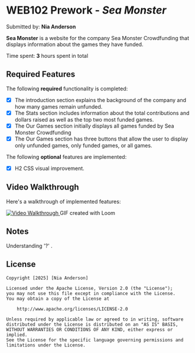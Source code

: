 # WEB102 Prework - _Sea Monster_

Submitted by: **Nia Anderson**

**Sea Monster** is a website for the company Sea Monster Crowdfunding that displays information about the games they have funded.

Time spent: **3** hours spent in total

## Required Features

The following **required** functionality is completed:

- [x] The introduction section explains the background of the company and how many games remain unfunded.
- [x] The Stats section includes information about the total contributions and dollars raised as well as the top two most funded games.
- [x] The Our Games section initially displays all games funded by Sea Monster Crowdfunding
- [x] The Our Games section has three buttons that allow the user to display only unfunded games, only funded games, or all games.

The following **optional** features are implemented:

- [x] H2 CSS visual improvement.

## Video Walkthrough

Here's a walkthrough of implemented features:

<a href="https://www.loom.com/share/96e38a9468f44efbbe515e3edf788efd">
    <img style="max-width:300px;" src="https://cdn.loom.com/sessions/thumbnails/96e38a9468f44efbbe515e3edf788efd-9604f877bef2b676-full-play.gif" title='Video Walkthrough' alt='Video Walkthrough'>
</a>
<!-- Replace this with whatever GIF tool you used! -->
GIF created with Loom  
<!-- Recommended tools:
[Kap](https://getkap.co/) for macOS
[ScreenToGif](https://www.screentogif.com/) for Windows
[peek](https://github.com/phw/peek) for Linux. -->

## Notes

Understanding '?' .

## License

    Copyright [2025] [Nia Anderson]

    Licensed under the Apache License, Version 2.0 (the "License");
    you may not use this file except in compliance with the License.
    You may obtain a copy of the License at

        http://www.apache.org/licenses/LICENSE-2.0

    Unless required by applicable law or agreed to in writing, software
    distributed under the License is distributed on an "AS IS" BASIS,
    WITHOUT WARRANTIES OR CONDITIONS OF ANY KIND, either express or implied.
    See the License for the specific language governing permissions and
    limitations under the License.
